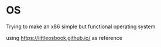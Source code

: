 # OS
Trying to make an x86 simple but functional operating system


using https://littleosbook.github.io/ as reference
